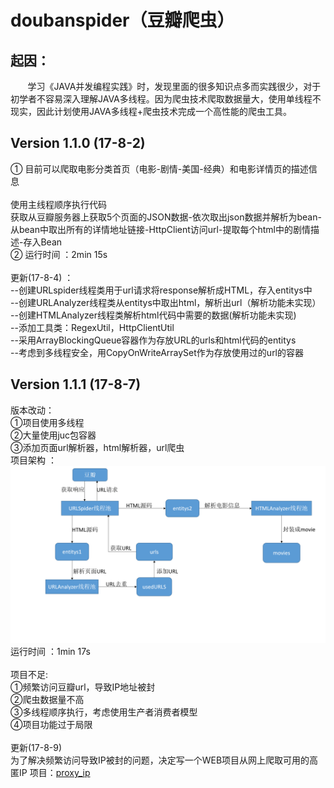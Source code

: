 # doubanspider（豆瓣爬虫）
起因：
------
        学习《JAVA并发编程实践》时，发现里面的很多知识点多而实践很少，对于初学者不容易深入理解JAVA多线程。因为爬虫技术爬取数据量大，使用单线程不现实，因此计划使用JAVA多线程+爬虫技术完成一个高性能的爬虫工具。


Version 1.1.0 (17-8-2)
------
①  目前可以爬取电影分类首页（电影-剧情-美国-经典）和电影详情页的描述信息
<br>
<br>使用主线程顺序执行代码
<br>获取从豆瓣服务器上获取5个页面的JSON数据-依次取出json数据并解析为bean-从bean中取出所有的详情地址链接-HttpClient访问url-提取每个html中的剧情描述-存入Bean
<br>② 运行时间 ：2min 15s
<br>
<br>更新(17-8-4) ：
<br>--创建URLspider线程类用于url请求将response解析成HTML，存入entitys中
<br>--创建URLAnalyzer线程类从entitys中取出html，解析出url（解析功能未实现）
<br>--创建HTMLAnalyzer线程类解析html代码中需要的数据(解析功能未实现)
<br>--添加工具类：RegexUtil，HttpClientUtil
<br>--采用ArrayBlockingQueue容器作为存放URL的urls和html代码的entitys
<br>--考虑到多线程安全，用CopyOnWriteArraySet作为存放使用过的url的容器


Version 1.1.1 (17-8-7)
------
版本改动：
<br>①项目使用多线程
<br>②大量使用juc包容器
<br>③添加页面url解析器，html解析器，url爬虫
<br>项目架构 ：
![image](https://github.com/Alooooha/DoubanSpider/blob/master/img/Version1.1.1.png)
<br>运行时间 ：1min 17s
<br>
<br>项目不足:
<br>①频繁访问豆瓣url，导致IP地址被封
<br>②爬虫数据量不高
<br>③多线程顺序执行，考虑使用生产者消费者模型
<br>④项目功能过于局限
<br>
<br>更新(17-8-9)
<br>为了解决频繁访问导致IP被封的问题，决定写一个WEB项目从网上爬取可用的高匿IP
项目：[proxy_ip](https://github.com/Alooooha/proxy_ip "IP扫描系统")
